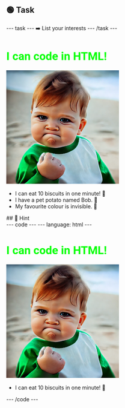 <h2 class="c-project-heading--task">🟢 Task</h2>
--- task ---
➡️ List your interests
--- /task ---

<h1 style="color: lime; 
          font-size: 30px; 
          font-family: Roboto;">
    I can code in HTML!
</h1>
<img src="images/success.webp" width="300"/>
<ul>
  <li>I can eat 10 biscuits in one minute! 🍪</li>
  <li>I have a pet potato named Bob. 🥔</li>
  <li>My favourite colour is invisible. 🎨</li>
</ul>

<div class="c-project-callout c-project-callout--tip">
## 👀 Hint 

<div class="c-project-code">
--- code ---
---
language: html
---
<h1 style="color: lime; 
          font-size: 30px; 
          font-family: Roboto;">
    I can code in HTML!
</h1>
<img src="images/success.webp" width="300"/>
<ul>
  <li>I can eat 10 biscuits in one minute! 🍪</li>
</ul>

--- /code ---
</div>
